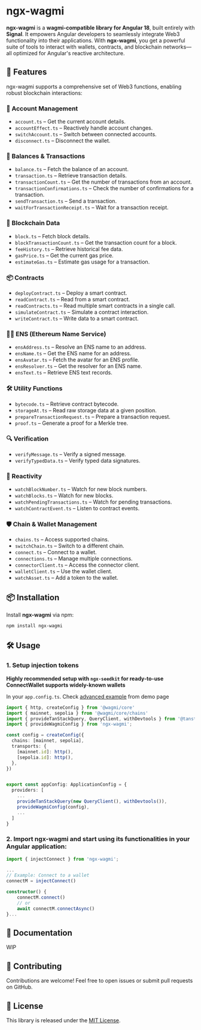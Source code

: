 # ngx-wagmi

**ngx-wagmi** is a **wagmi-compatible library for Angular 18**, built entirely with **Signal**. It empowers Angular developers to seamlessly integrate Web3 functionality into their applications. With **ngx-wagmi**, you get a powerful suite of tools to interact with wallets, contracts, and blockchain networks—all optimized for Angular's reactive architecture.

## 🚀 Features

ngx-wagmi supports a comprehensive set of Web3 functions, enabling robust blockchain interactions:

### 🌟 Account Management

- `account.ts` – Get the current account details.
- `accountEffect.ts` – Reactively handle account changes.
- `switchAccount.ts` – Switch between connected accounts.
- `disconnect.ts` – Disconnect the wallet.

### 🔢 Balances & Transactions

- `balance.ts` – Fetch the balance of an account.
- `transaction.ts` – Retrieve transaction details.
- `transactionCount.ts` – Get the number of transactions from an account.
- `transactionConfirmations.ts` – Check the number of confirmations for a transaction.
- `sendTransaction.ts` – Send a transaction.
- `waitForTransactionReceipt.ts` – Wait for a transaction receipt.

### 🔗 Blockchain Data

- `block.ts` – Fetch block details.
- `blockTransactionCount.ts` – Get the transaction count for a block.
- `feeHistory.ts` – Retrieve historical fee data.
- `gasPrice.ts` – Get the current gas price.
- `estimateGas.ts` – Estimate gas usage for a transaction.

### 📦 Contracts

- `deployContract.ts` – Deploy a smart contract.
- `readContract.ts` – Read from a smart contract.
- `readContracts.ts` – Read multiple smart contracts in a single call.
- `simulateContract.ts` – Simulate a contract interaction.
- `writeContract.ts` – Write data to a smart contract.

### 🧑‍🎤 ENS (Ethereum Name Service)

- `ensAddress.ts` – Resolve an ENS name to an address.
- `ensName.ts` – Get the ENS name for an address.
- `ensAvatar.ts` – Fetch the avatar for an ENS profile.
- `ensResolver.ts` – Get the resolver for an ENS name.
- `ensText.ts` – Retrieve ENS text records.

### 🛠️ Utility Functions

- `bytecode.ts` – Retrieve contract bytecode.
- `storageAt.ts` – Read raw storage data at a given position.
- `prepareTransactionRequest.ts` – Prepare a transaction request.
- `proof.ts` – Generate a proof for a Merkle tree.

### 🔍 Verification

- `verifyMessage.ts` – Verify a signed message.
- `verifyTypedData.ts` – Verify typed data signatures.

### 🔄 Reactivity

- `watchBlockNumber.ts` – Watch for new block numbers.
- `watchBlocks.ts` – Watch for new blocks.
- `watchPendingTransactions.ts` – Watch for pending transactions.
- `watchContractEvent.ts` – Listen to contract events.

### 🛡️ Chain & Wallet Management

- `chains.ts` – Access supported chains.
- `switchChain.ts` – Switch to a different chain.
- `connect.ts` – Connect to a wallet.
- `connections.ts` – Manage multiple connections.
- `connectorClient.ts` – Access the connector client.
- `walletClient.ts` – Use the wallet client.
- `watchAsset.ts` – Add a token to the wallet.

## 📦 Installation

Install **ngx-wagmi** via npm:

```bash
npm install ngx-wagmi
```

## 🛠️ Usage

### 1. Setup injection tokens

**Highly recommended setup with `ngx-seedkit` for ready-to-use ConnectWallet supports widely-known wallets**

In your `app.config.ts`. Check [advanced example](https://github.com/thanhhoa214/ngx-wagmi/blob/84ec54075789828dec47d079c25c353abcc77172/projects/example/src/app/app.config.ts) from demo page

```typescript
import { http, createConfig } from '@wagmi/core'
import { mainnet, sepolia } from '@wagmi/core/chains'
import { provideTanStackQuery, QueryClient, withDevtools } from '@tanstack/angular-query-experimental';
import { provideWagmiConfig } from 'ngx-wagmi';

const config = createConfig({
  chains: [mainnet, sepolia],
  transports: {
    [mainnet.id]: http(),
    [sepolia.id]: http(),
  },
})


export const appConfig: ApplicationConfig = {
  providers: [
    ...
    provideTanStackQuery(new QueryClient(), withDevtools()),
    provideWagmiConfig(config),
    ...
  ]
}
```

### 2. Import **ngx-wagmi** and start using its functionalities in your Angular application:

```typescript
import { injectConnect } from 'ngx-wagmi';

...
// Example: Connect to a wallet
connectM = injectConnect()

constructor() {
    connectM.connect()
    // or
    await connectM.connectAsync()
}...
```

## 📖 Documentation

WIP

## 🤝 Contributing

Contributions are welcome! Feel free to open issues or submit pull requests on GitHub.

## 🌟 License

This library is released under the [MIT License](LICENSE).

